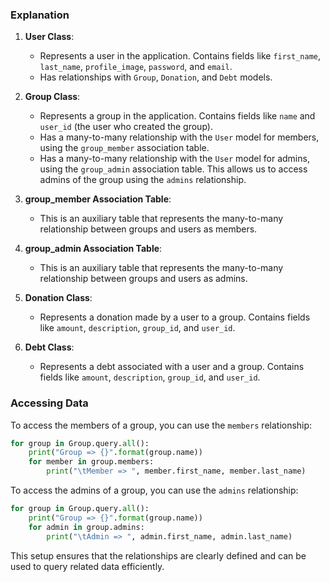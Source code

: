 ### Explanation

1. **User Class**:
   - Represents a user in the application. Contains fields like `first_name`, `last_name`, `profile_image`, `password`, and `email`.
   - Has relationships with `Group`, `Donation`, and `Debt` models.

2. **Group Class**:
   - Represents a group in the application. Contains fields like `name` and `user_id` (the user who created the group).
   - Has a many-to-many relationship with the `User` model for members, using the `group_member` association table.
   - Has a many-to-many relationship with the `User` model for admins, using the `group_admin` association table. This allows us to access admins of the group using the `admins` relationship.

3. **group_member Association Table**:
   - This is an auxiliary table that represents the many-to-many relationship between groups and users as members.

4. **group_admin Association Table**:
   - This is an auxiliary table that represents the many-to-many relationship between groups and users as admins.

5. **Donation Class**:
   - Represents a donation made by a user to a group. Contains fields like `amount`, `description`, `group_id`, and `user_id`.

6. **Debt Class**:
   - Represents a debt associated with a user and a group. Contains fields like `amount`, `description`, `group_id`, and `user_id`.

### Accessing Data

To access the members of a group, you can use the `members` relationship:

```python
for group in Group.query.all():
    print("Group => {}".format(group.name))
    for member in group.members:
        print("\tMember => ", member.first_name, member.last_name)
```

To access the admins of a group, you can use the `admins` relationship:

```python
for group in Group.query.all():
    print("Group => {}".format(group.name))
    for admin in group.admins:
        print("\tAdmin => ", admin.first_name, admin.last_name)
```

This setup ensures that the relationships are clearly defined and can be used to query related data efficiently.